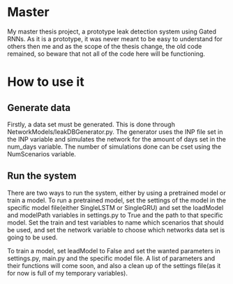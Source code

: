 # Master
My master thesis project, a prototype leak detection system using Gated RNNs. As it is a prototype, it was never meant to be easy to understand for others then me and as the scope of the thesis change, the old code remained, so beware that not all of the code here will be functioning.

# How to use it

## Generate data
Firstly, a data set must be generated. This is done through NetworkModels/leakDBGenerator.py. The generator uses the INP file set in the INP variable and simulates the network for the amount of days set in the num_days variable. The number of simulations done can be cset using the NumScenarios variable.

## Run the system
There are two ways to run the system, either by using a pretrained model or train a model. To run a pretrained model, set the settings of the model in the specific model file(either SingleLSTM or SingleGRU) and set the loadModel and modelPath variables in settings.py to True and the path to that specific model. Set the train and test variables to name which scenarios that should be used, and set the network variable to choose which networks data set is going to be used.

To train a model, set leadModel to False and set the wanted parameters in settings.py, main.py and the specific model file. A list of parameters and their functions will come soon, and also a clean up of the settings file(as it for now is full of my temporary variables).
